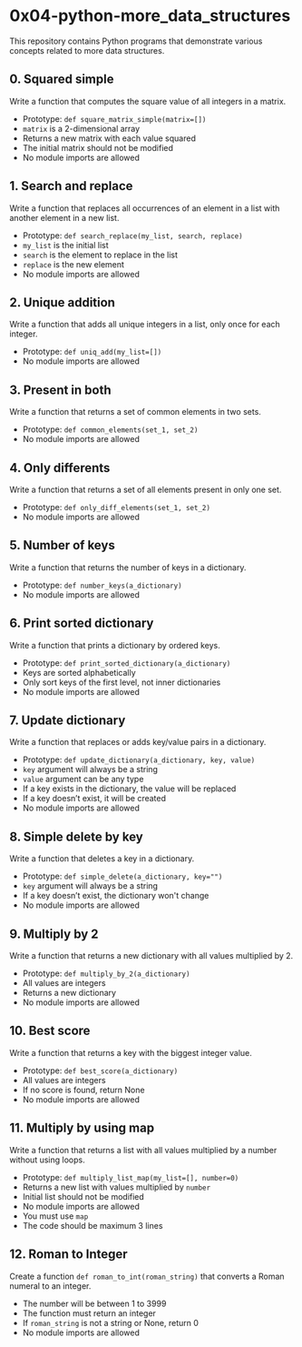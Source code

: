 # 0x04-python-more_data_structures

This repository contains Python programs that demonstrate various concepts related to more data structures.

## 0. Squared simple

Write a function that computes the square value of all integers in a matrix.

- Prototype: `def square_matrix_simple(matrix=[])`
- `matrix` is a 2-dimensional array
- Returns a new matrix with each value squared
- The initial matrix should not be modified
- No module imports are allowed

## 1. Search and replace

Write a function that replaces all occurrences of an element in a list with another element in a new list.

- Prototype: `def search_replace(my_list, search, replace)`
- `my_list` is the initial list
- `search` is the element to replace in the list
- `replace` is the new element
- No module imports are allowed

## 2. Unique addition

Write a function that adds all unique integers in a list, only once for each integer.

- Prototype: `def uniq_add(my_list=[])`
- No module imports are allowed

## 3. Present in both

Write a function that returns a set of common elements in two sets.

- Prototype: `def common_elements(set_1, set_2)`
- No module imports are allowed

## 4. Only differents

Write a function that returns a set of all elements present in only one set.

- Prototype: `def only_diff_elements(set_1, set_2)`
- No module imports are allowed

## 5. Number of keys

Write a function that returns the number of keys in a dictionary.

- Prototype: `def number_keys(a_dictionary)`
- No module imports are allowed

## 6. Print sorted dictionary

Write a function that prints a dictionary by ordered keys.

- Prototype: `def print_sorted_dictionary(a_dictionary)`
- Keys are sorted alphabetically
- Only sort keys of the first level, not inner dictionaries
- No module imports are allowed

## 7. Update dictionary

Write a function that replaces or adds key/value pairs in a dictionary.

- Prototype: `def update_dictionary(a_dictionary, key, value)`
- `key` argument will always be a string
- `value` argument can be any type
- If a key exists in the dictionary, the value will be replaced
- If a key doesn’t exist, it will be created
- No module imports are allowed

## 8. Simple delete by key

Write a function that deletes a key in a dictionary.

- Prototype: `def simple_delete(a_dictionary, key="")`
- `key` argument will always be a string
- If a key doesn’t exist, the dictionary won't change
- No module imports are allowed

## 9. Multiply by 2

Write a function that returns a new dictionary with all values multiplied by 2.

- Prototype: `def multiply_by_2(a_dictionary)`
- All values are integers
- Returns a new dictionary
- No module imports are allowed

## 10. Best score

Write a function that returns a key with the biggest integer value.

- Prototype: `def best_score(a_dictionary)`
- All values are integers
- If no score is found, return None
- No module imports are allowed

## 11. Multiply by using map

Write a function that returns a list with all values multiplied by a number without using loops.

- Prototype: `def multiply_list_map(my_list=[], number=0)`
- Returns a new list with values multiplied by `number`
- Initial list should not be modified
- No module imports are allowed
- You must use `map`
- The code should be maximum 3 lines

## 12. Roman to Integer

Create a function `def roman_to_int(roman_string)` that converts a Roman numeral to an integer.

- The number will be between 1 to 3999
- The function must return an integer
- If `roman_string` is not a string or None, return 0
- No module imports are allowed

